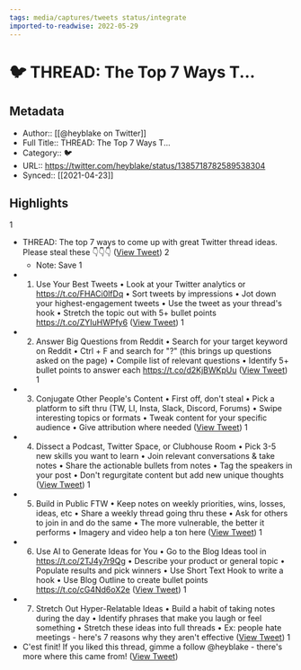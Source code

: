 ```yaml
---
tags: media/captures/tweets status/integrate
imported-to-readwise: 2022-05-29
---
```

# 🐦 THREAD: The Top 7 Ways T...

## Metadata
- Author:: [[@heyblake on Twitter]]
- Full Title:: THREAD: The Top 7 Ways T...
- Category:: 🐦
- URL:: https://twitter.com/heyblake/status/1385718782589538304
- Synced:: [[2021-04-23]]

## Highlights
1
- THREAD: The top 7 ways to come up with great Twitter thread ideas.
  Please steal these 
  👇👇👇 ([View Tweet](https://twitter.com/heyblake/status/1385718782589538304))
2
    - Note: Save
1
- 1. Use Your Best Tweets
  • Look at your Twitter analytics or https://t.co/FHACi0lfDq
  • Sort tweets by impressions
  • Jot down your highest-engagement tweets
  • Use the tweet as your thread's hook
  • Stretch the topic out with 5+ bullet points https://t.co/ZYIuHWPfy6 ([View Tweet](https://twitter.com/heyblake/status/1385718788985925634))
1
- 2. Answer Big Questions from Reddit
  • Search for your target keyword on Reddit
  • Ctrl + F and search for "?" (this brings up questions asked on the page)
  • Compile list of relevant questions
  • Identify 5+ bullet points to answer each https://t.co/d2KjBWKpUu ([View Tweet](https://twitter.com/heyblake/status/1385718800817999878))
1
- 3. Conjugate Other People's Content
  • First off, don't steal
  • Pick a platform to sift thru (TW, LI, Insta, Slack, Discord, Forums)
  • Swipe interesting topics or formats
  • Tweak content for your specific audience
  • Give attribution where needed ([View Tweet](https://twitter.com/heyblake/status/1385718806136377346))
1
- 4. Dissect a Podcast, Twitter Space, or Clubhouse Room
  • Pick 3-5 new skills you want to learn
  • Join relevant conversations & take notes
  • Share the actionable bullets from notes
  • Tag the speakers in your post
  • Don't regurgitate content but add new unique thoughts ([View Tweet](https://twitter.com/heyblake/status/1385718806996258817))
1
- 5. Build in Public FTW
  • Keep notes on weekly priorities, wins, losses, ideas, etc
  • Share a weekly thread going thru these
  • Ask for others to join in and do the same
  • The more vulnerable, the better it performs
  • Imagery and video help a ton here ([View Tweet](https://twitter.com/heyblake/status/1385718807965179908))
1
- 6. Use AI to Generate Ideas for You
  • Go to the Blog Ideas tool in https://t.co/2TJ4y7r9Qg
  • Describe your product or general topic
  • Populate results and pick winners
  • Use Short Text Hook to write a hook
  • Use Blog Outline to create bullet points https://t.co/cG4Nd6oX2e ([View Tweet](https://twitter.com/heyblake/status/1385718818182414337))
1
- 7. Stretch Out Hyper-Relatable Ideas
  • Build a habit of taking notes during the day
  • Identify phrases that make you laugh or feel something
  • Stretch these ideas into full threads
  • Ex: people hate meetings - here's 7 reasons why they aren't effective ([View Tweet](https://twitter.com/heyblake/status/1385718823731535875))
1
- C'est finit!
  If you liked this thread, gimme a follow @heyblake - there's more where this came from! ([View Tweet](https://twitter.com/heyblake/status/1385718824671010820))
